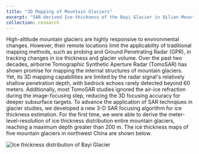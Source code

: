 ```yaml
---
title: "3D Mapping of Mountain Glaciers"
excerpt: "SAR-derived Ice-thickness of the Bayi Glacier in Qilian Mountains. <br/><img src='/images/glacier-bayi.jpg'>"
collection: research
---
```


High-altitude mountain glaciers are highly responsive to environmental changes. However, their remote locations limit the applicability of traditional mapping methods, such as probing and Ground Penetrating Radar (GPR), in tracking changes in ice thickness and glacier volume. Over the past two decades, airborne Tomographic Synthetic Aperture Radar (TomoSAR) has shown promise for mapping the internal structures of mountain glaciers. Yet, its 3D mapping capabilities are limited by the radar signal's relatively shallow penetration depth, with bedrock echoes rarely detected beyond 60 meters. Additionally, most TomoSAR studies ignored the air-ice refraction during the image-focusing step, reducing the 3D focusing accuracy for deeper subsurface targets. To advance the application of SAR technqiues in glacier studies, we developed a new 3-D SAR focusing algorithm for ice thickness estimation. For the first time, we were able to derive the meter-level-resolution of ice thickness distribution entire mountain glaciers, reaching a maximum depth greater than 200 m. The ice thickness maps of five mountain glaciers in northwest China are shown below.

![Ice thickness distribution of Bayi Glacier]("/images/glacier-bayi.jpg" "Ice thickness distribution of Bayi Glacier")
